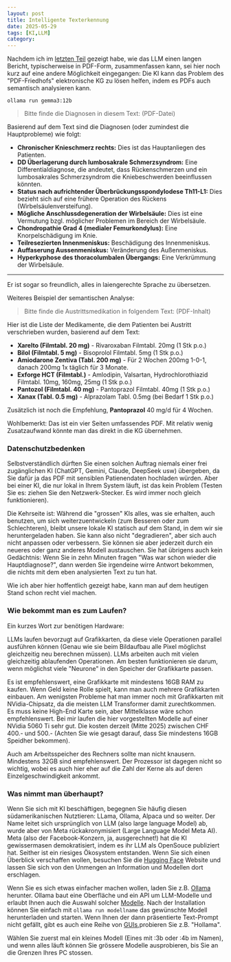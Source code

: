 ```yaml
---
layout: post
title: Intelligente Texterkennung
date: 2025-05-29
tags: [KI,LLM]
category: 
---
```


Nachdem ich im [letzten Teil](/2025/05/LLM3) gezeigt habe, wie das LLM einen langen Bericht, typischerweise in PDF-Form, zusammenfassen kann, sei hier noch kurz auf eine andere Möglichkeit eingegangen: Die KI kann das Problem des "PDF-Friedhofs" elektronische KG zu lösen helfen, indem es PDFs auch semantisch analysieren kann.

`ollama run gemma3:12b`

> Bitte finde die Diagnosen in diesem Text: (PDF-Datei)

Basierend auf dem Text sind die Diagnosen (oder zumindest die Hauptprobleme) wie folgt:

*   **Chronischer Knieschmerz rechts:** Dies ist das Hauptanliegen des Patienten.
*   **DD Überlagerung durch lumbosakrale Schmerzsyndrom:** Eine Differentialdiagnose, die andeutet, dass Rückenschmerzen und ein lumbosakrales Schmerzsyndrom 
die Kniebeschwerden beeinflussen könnten.
*   **Status nach aufrichtender Überbrückungsspondylodese Th11-L1:** Dies bezieht sich auf eine frühere Operation des Rückens (Wirbelsäulenversteifung).
*   **Mögliche Anschlussdegeneration der Wirbelsäule:** Dies ist eine Vermutung bzgl. möglicher Problemen im Bereich der Wirbelsäule.
*   **Chondropathie Grad 4 (medialer Femurkondylus):** Eine Knorpelschädigung im Knie.
*   **Teilresezierten Innenmeniskus:** Beschädigung des Innenmeniskus.
*   **Auffaserung Aussenmeniskus:**  Veränderung des Außenmeniskus.
*   **Hyperkyphose des thoracolumbalen Übergangs:** Eine Verkrümmung der Wirbelsäule.


----------------

Er ist sogar so freundlich, alles in laiengerechte Sprache zu übersetzen. 

Weiteres Beispiel der semantischen Analyse:

> Bitte finde die Austrittsmedikation in folgendem Text: (PDF-Inhalt)

Hier ist die Liste der Medikamente, die dem Patienten bei Austritt verschrieben wurden, basierend auf dem Text:

*   **Xarelto (Filmtabl. 20 mg)** - Rivaroxaban Filmtabl. 20mg (1 Stk p.o.)
*   **Bilol (Filmtabl. 5 mg)** - Bisoprolol Filmtabl. 5mg (1 Stk p.o.)
*   **Amiodarone Zentiva (Tabl. 200 mg)** -  Für 2 Wochen 200mg 1-0-1, danach 200mg 1x täglich für 3 Monate.
*   **Exforge HCT (Filmtabl.)** - Amlodipin, Valsartan, Hydrochlorothiazid Filmtabl. 10mg, 160mg, 25mg (1 Stk p.o.)
*   **Pantozol (Filmtabl. 40 mg)** - Pantoprazol Filmtabl. 40mg (1 Stk p.o.)
*   **Xanax (Tabl. 0.5 mg)** - Alprazolam Tabl. 0.5mg (bei Bedarf 1 Stk p.o.)

Zusätzlich ist noch die Empfehlung, **Pantoprazol** 40 mg/d für 4 Wochen.

Wohlbemerkt: Das ist ein vier Seiten umfassendes PDF. Mit relativ wenig Zusatzaufwand könnte man das direkt in die KG übernehmen.

### Datenschutzbedenken

Selbstverständlich dürften Sie einen solchen Auftrag niemals einer frei zugänglichen KI (ChatGPT, Gemini, Claude, DeepSeek usw) übergeben, da Sie dafür ja das PDF mit sensiblen Patienendaten hochladen würden.
Aber bei einer KI, die nur lokal in Ihrem System läuft, ist das kein Problem (Testen Sie es: ziehen Sie den Netzwerk-Stecker. Es wird immer noch gleich funktionieren).

Die Kehrseite ist: Während die "grossen" KIs alles, was sie erhalten, auch benutzen, um sich weiterzuentwickeln (zum Besseren oder zum Schlechteren), bleibt unsere lokale KI statisch auf dem Stand, in dem wir sie heruntergeladen haben.
Sie kann also nicht "degradieren", aber sich auch nicht anpassen oder verbessern. Sie können sie aber jederzeit durch ein neueres oder ganz anderes Modell austauschen. Sie hat übrigens auch kein Gedächtnis: Wenn Sie in zehn Minuten fragen "Was war schon wieder die Hauptdiagnose?", dann werden Sie irgendeine wirre Antwort bekommen, die nichts mit dem eben analysierten Text zu tun hat.

Wie ich aber hier hoffentlich gezeigt habe, kann man auf dem heutigen Stand schon recht viel machen.

### Wie bekommt man es zum Laufen?

Ein kurzes Wort zur benötigen Hardware:

LLMs laufen bevorzugt auf Grafikkarten, da diese viele Operationen parallel ausführen können (Genau wie sie beim Bildaufbau alle Pixel möglichst gleichzeitig neu berechnen müssen). LLMs arbeiten auch mit vielen gleichzeitig ablaufenden Operationen. Am besten funktionieren sie darum, wenn möglichst viele "Neurone" in den Speicher der Grafikkarte passen.

Es ist empfehlenswert, eine Grafikkarte mit mindestens 16GB RAM zu kaufen. Wenn Geld keine Rolle spielt, kann man auch mehrere Grafikkarten einbauen. Am wenigsten Probleme hat man immer noch mit Grafikkarten mit NVidia-Chipsatz, da die meisten LLM Transformer damit zurechtkommen. Es muss keine High-End Karte sein, aber Mittelklasse wäre schon empfehlenswert. Bei mir laufen die hier vorgestellten Modelle auf einer NVidia 5060 Ti sehr gut. Die kosten derzeit (Mitte 2025) zwischen CHF 400.- und 500.- (Achten Sie wie gesagt darauf, dass Sie mindestens 16GB Speidher bekommen).

Auch am Arbeitsspeicher des Rechners sollte man nicht knausern. Mindestens 32GB sind empfehlenswert. Der Prozessor ist dagegen nicht so wichtig, wobei es auch hier eher auf die Zahl der Kerne als auf deren Einzelgeschwindigkeit ankommt.

### Was nimmt man überhaupt?

Wenn Sie sich mit KI beschäftigen, begegnen Sie häufig diesen südamerikanischen Nutztieren: LLama, Ollama, Alpaca und so weiter. Der Name leitet sich ursprünglich von LLM (also large language Model) ab, wurde aber von Meta rückakronymisiert (Large Language Model Meta AI). Meta (also der Facebook-Konzern, ja, ausgerechnet!) hat die KI gewissermasen demokratisiert, indem es ihr LLM als OpenSouce publiziert hat. Seither ist ein riesiges Ökosystem entstanden.
Wenn Sie sich einen Überblick verschaffen wollen, besuchen Sie die [Hugging Face](https://huggingface.co/) Website und lassen Sie sich von den Unmengen an Information und Modellen dort erschlagen.

Wenn Sie es sich etwas einfacher machen wollen, laden Sie z.B. [Ollama](https://ollama.com/) herunter. Ollama baut eine Oberfläche und ein API um LLM-Modelle und erlaubt Ihnen auch die Auswahl solcher [Modelle](https://ollama.com/library). Nach der Installation können Sie einfach mit `ollama run modellname` das gewünschte Modell herunterladen und starten. Wenn Ihnen der dann präsentierte Text-Prompt nicht gefällt, gibt es auch eine Reihe von [GUIs](https://github.com/ollama/ollama?tab=readme-ov-file#community-integrations),probieren Sie z.B. "Hollama".

Wählen Sie zuerst mal ein kleines Modell (Eines mit :3b oder :4b im Namen), und wenn alles läuft können Sie grössere Modelle ausprobieren, bis Sie an die Grenzen Ihres PC stossen.
